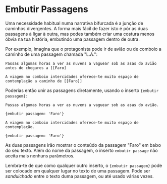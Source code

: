 # Embutir Passagens

Uma necessidade habitual numa narrativa bifurcada é a junção de caminhos divergentes. A forma mais fácil de fazer isto é pôr as duas passagens à ligar à outra, mas podes também criar uma costura menos óbvia na tua história, embutindo uma passagem dentro de outra.

Por exemplo, imagina que o protagonista pode ir de avião ou de comboio a caminho de uma passagem chamada "L.A.":

```
Passas algumas horas a ver as nuvens a vaguear sob as asas do avião antes de chegares a [[Faro]
```

```
A viagem no comboio intercidades oferece-te muito espaço de contemplação a caminho de [[Faro]]
```

Poderias então unir as passagens diretamente, usando o inserto `{embutir passagem}`:

```
Passas algumas horas a ver as nuvens a vaguear sob as asas do avião.

{embutir passagem: 'Faro'}
```

```
A viagem no comboio intercidades oferece-te muito espaço de contemplação.

{embutir passagem: 'Faro'}
```

As duas passagens irão mostrar o conteúdo da passagem "Faro" em baixo do seu texto.
Além do nome da passagem, o inserto `embutir passage` não aceita mais nenhuns parâmetros.

Lembra-te de que como qualquer outro inserto, o `{embutir passagem}` pode ser colocado em qualquer lugar no texto de uma passagem. Pode ser _sanduichado_ entre o texto duma passagem, ou até usado várias vezes.
